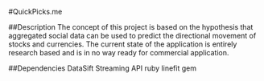 #QuickPicks.me

##Description
The concept of this project is based on the hypothesis that aggregated social
data can be used to predict the directional movement of stocks and currencies.
The current state of the application is entirely research based and is in no way
ready for commercial application.

##Dependencies
DataSift Streaming API
ruby linefit gem
